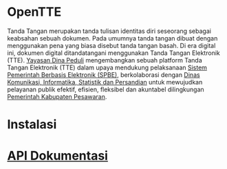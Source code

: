 # OpenTTE
Tanda Tangan merupakan tanda tulisan identitas diri seseorang sebagai keabsahan sebuah dokumen. Pada umumnya tanda tangan dibuat dengan menggunakan pena yang biasa disebut tanda tangan basah. Di era digital ini, dokumen digital ditandatangani menggunakan Tanda Tangan Elektronik (TTE).
[Yayasan Dina Peduli](https://peduli.or.id/) mengembangkan sebuah platform Tanda Tangan Elektronik (TTE) dalam upaya mendukung pelaksanaan [Sistem Pemerintah Berbasis Elektronik (SPBE)](http://monev.spbe.go.id/), berkolaborasi dengan [Dinas Komunikasi, Informatika, Statistik dan Persandian](https://kominfo.pesawarankab.go.id/) untuk mewujudkan pelayanan publik efektif, efisien, fleksibel dan akuntabel dilingkungan [Pemerintah Kabupaten Pesawaran](https://pesawarankab.go.id/).

# Instalasi

# [API Dokumentasi](https://documenter.getpostman.com/view/19448076/UVeGpQcc)
